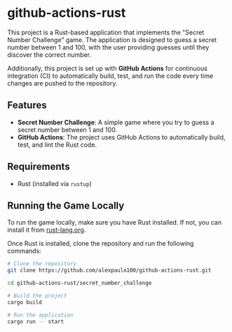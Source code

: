 # github-actions-rust

This project is a Rust-based application that implements the "Secret Number Challenge" game. The application is designed to guess a secret number between 1 and 100, with the user providing guesses until they discover the correct number.

Additionally, this project is set up with **GitHub Actions** for continuous integration (CI) to automatically build, test, and run the code every time changes are pushed to the repository.

## Features

- **Secret Number Challenge**: A simple game where you try to guess a secret number between 1 and 100.
- **GitHub Actions**: The project uses GitHub Actions to automatically build, test, and lint the Rust code.
  
## Requirements

- Rust (installed via `rustup`)

## Running the Game Locally

To run the game locally, make sure you have Rust installed. If not, you can install it from [rust-lang.org](https://www.rust-lang.org/).

Once Rust is installed, clone the repository and run the following commands:

```bash
# Clone the repository
git clone https://github.com/alexpaulo100/github-actions-rust.git

cd github-actions-rust/secret_number_challenge

# Build the project
cargo build

# Run the application
cargo run -- start
